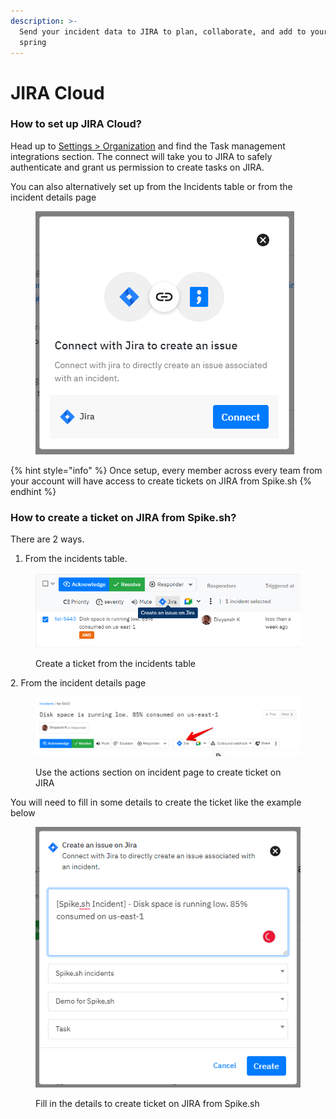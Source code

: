 ```yaml
---
description: >-
  Send your incident data to JIRA to plan, collaborate, and add to your next
  spring
---
```


# JIRA Cloud

### How to set up JIRA Cloud?

Head up to [Settings > Organization](https://app.spike.sh/settings/general/organisation) and find the Task management integrations section. The connect will take you to JIRA to safely authenticate and grant us permission to create tasks on JIRA.&#x20;

You can also alternatively set up from the Incidents table or from the incident details page

<figure><img src="../../.gitbook/assets/image (5).png" alt=""><figcaption></figcaption></figure>

{% hint style="info" %}
Once setup, every member across every team from your account will have access to create tickets on JIRA from Spike.sh
{% endhint %}

### How to create a ticket on JIRA from Spike.sh?

There are 2 ways.&#x20;

1. From the incidents table.&#x20;

<figure><img src="../../.gitbook/assets/image (7).png" alt=""><figcaption><p>Create a ticket from the incidents table</p></figcaption></figure>

&#x20; 2\. From the incident details page

<figure><img src="../../.gitbook/assets/jira-2.png" alt=""><figcaption><p>Use the actions section on incident page to create ticket on JIRA</p></figcaption></figure>



You will need to fill in some details to create the ticket like the example below

<figure><img src="../../.gitbook/assets/image (8).png" alt=""><figcaption><p>Fill in the details to create ticket on JIRA from Spike.sh</p></figcaption></figure>



